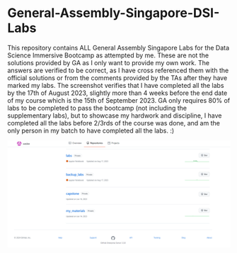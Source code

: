 # General-Assembly-Singapore-DSI-Labs

This repository contains ALL General Assembly Singapore Labs for the Data Science Immersive Bootcamp as attempted by me. These are not the solutions provided by GA as I only want to provide my own work. The answers are verified to be correct, as I have cross referenced them with the official solutions or from the comments provided by the TAs after they have marked my labs. The screenshot verifies that I have completed all the labs by the 17th of August 2023, slightly more than 4 weeks before the end date of my course which is the 15th of September 2023. GA only requires 80% of labs to be completed to pass the bootcamp (not including the supplementary labs), but to showcase my hardwork and discipline, I have completed all the labs before 2/3rds of the course was done, and am the only person in my batch to have completed all the labs. :)

![Wes GitHub Enterprise Screenshot](/General_Assembly_Singapore_Github_Enterprise.png "Wes GitHub Enterprise Screenshot")
